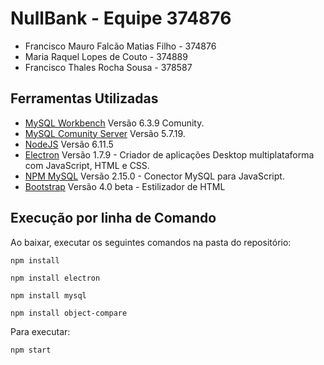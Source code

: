 # NullBank - Equipe 374876

* Francisco Mauro Falcão Matias Filho - 374876
* Maria Raquel Lopes de Couto - 374889
* Francisco Thales Rocha Sousa - 378587

## Ferramentas Utilizadas

* [MySQL Workbench](https://www.mysql.com/products/workbench/) Versão 6.3.9 Comunity.
* [MySQL Comunity Server](https://dev.mysql.com/downloads/mysql/) Versão 5.7.19.
* [NodeJS](https://nodejs.org/en/) Versão 6.11.5
* [Electron](https://electron.atom.io/) Versão 1.7.9 - Criador de aplicações Desktop multiplataforma com JavaScript, HTML e CSS.
* [NPM MySQL](https://www.npmjs.com/package/mysql) Versão 2.15.0 - Conector MySQL para JavaScript.
* [Bootstrap](https://getbootstrap.com/) Versão 4.0 beta - Estilizador de HTML

## Execução por linha de Comando

Ao baixar, executar os seguintes comandos na pasta do repositório:

`npm install`

`npm install electron`

`npm install mysql`

`npm install object-compare`

Para executar:

`npm start`